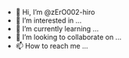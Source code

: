 - 👋 Hi, I’m @zErO002-hiro
- 👀 I’m interested in ...
- 🌱 I’m currently learning ...
- 💞️ I’m looking to collaborate on ...
- 📫 How to reach me ...

<!---
zErO002-hiro/zErO002-hiro is a ✨ special ✨ repository because its `README.md` (this file) appears on your GitHub profile.
You can click the Preview link to take a look at your changes.
--->
